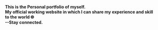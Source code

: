 <b>This is the Personal portfolio of myself.</br>
My official working website in which I can share my experience and skill to the world 🌐</br>
   --Stay connected.</b>
